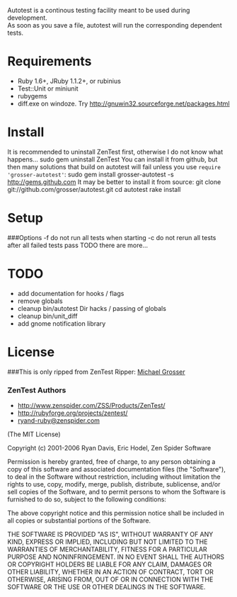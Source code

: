Autotest is a continous testing facility meant to be used during
development.  
As soon as you save a file, autotest will run the corresponding dependent tests.

Requirements
============
 * Ruby 1.6+, JRuby 1.1.2+, or rubinius
 * Test::Unit or miniunit
 * rubygems
 * diff.exe on windoze. Try http://gnuwin32.sourceforge.net/packages.html

Install
=======
It is recommended to uninstall ZenTest first, otherwise I do not know what happens...
    sudo gem uninstall ZenTest
You can install it from github, but then many solutions that build on autotest will fail unless you use `require 'grosser-autotest'`:
    sudo gem install grosser-autotest -s http://gems.github.com
It may be better to install it from source:
    git clone git://github.com/grosser/autotest.git
    cd autotest
    rake install

Setup
=====
###Options
    -f       do not run all tests when starting
    -c       do not rerun all tests after all failed tests pass
    TODO there are more...


TODO
====
 - add documentation for hooks / flags
 - remove globals
 - cleanup bin/autotest Dir hacks / passing of globals
 - cleanup bin/unit_diff
 - add gnome notification library


License
=======

###This is only ripped from ZenTest
Ripper: [Michael Grosser](http://pragmatig.wordpress.com)

### ZenTest Authors
 - http://www.zenspider.com/ZSS/Products/ZenTest/
 - http://rubyforge.org/projects/zentest/
 - ryand-ruby@zenspider.com


(The MIT License)

Copyright (c) 2001-2006 Ryan Davis, Eric Hodel, Zen Spider Software

Permission is hereby granted, free of charge, to any person obtaining
a copy of this software and associated documentation files (the
"Software"), to deal in the Software without restriction, including
without limitation the rights to use, copy, modify, merge, publish,
distribute, sublicense, and/or sell copies of the Software, and to
permit persons to whom the Software is furnished to do so, subject to
the following conditions:

The above copyright notice and this permission notice shall be
included in all copies or substantial portions of the Software.

THE SOFTWARE IS PROVIDED "AS IS", WITHOUT WARRANTY OF ANY KIND,
EXPRESS OR IMPLIED, INCLUDING BUT NOT LIMITED TO THE WARRANTIES OF
MERCHANTABILITY, FITNESS FOR A PARTICULAR PURPOSE AND NONINFRINGEMENT.
IN NO EVENT SHALL THE AUTHORS OR COPYRIGHT HOLDERS BE LIABLE FOR ANY
CLAIM, DAMAGES OR OTHER LIABILITY, WHETHER IN AN ACTION OF CONTRACT,
TORT OR OTHERWISE, ARISING FROM, OUT OF OR IN CONNECTION WITH THE
SOFTWARE OR THE USE OR OTHER DEALINGS IN THE SOFTWARE.

